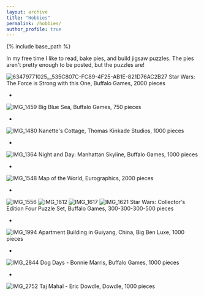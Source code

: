 ```yaml
---
layout: archive
title: "Hobbies"
permalink: /hobbies/
author_profile: true
---
```


{% include base_path %}

In my free time I like to read, bake pies, and build jigsaw puzzles. The pies aren't pretty enough to be posted, but the puzzles are!

![63479771025__535C807C-FC89-4F25-AB1E-821D76AC2B27](https://user-images.githubusercontent.com/43174828/128244199-163eaefd-869d-4562-b6e4-33d872a3b253.jpg)
Star Wars: The Force is Strong with this One, Buffalo Games, 2000 pieces

-

![IMG_1459](https://user-images.githubusercontent.com/43174828/128244214-390fc4a5-c9ec-48d3-a5c2-4338709032d1.jpg)
Big Blue Sea, Buffalo Games, 750 pieces

-

![IMG_1480](https://user-images.githubusercontent.com/43174828/128245456-9754d153-6d7a-43b3-80a8-02649260e661.jpg)
Nanette's Cottage, Thomas Kinkade Studios, 1000 pieces

-

![IMG_1364](https://user-images.githubusercontent.com/43174828/128245865-c4ed0bb2-3ce3-452b-a882-15fd253f0efc.jpg)
Night and Day: Manhattan Skyline, Buffalo Games, 1000 pieces

-

![IMG_1548](https://user-images.githubusercontent.com/43174828/128246047-82208c04-f8ae-41ed-ba89-c3d3c08d0db3.jpg)
Map of the World, Eurographics, 2000 pieces

-

![IMG_1556](https://user-images.githubusercontent.com/43174828/128246588-aca3dcde-6db1-4946-bffe-31a56fe46eaa.jpg)
![IMG_1612](https://user-images.githubusercontent.com/43174828/128246548-ca100a5c-2e5d-4ef8-89c7-470202ea021c.jpg)
![IMG_1617](https://user-images.githubusercontent.com/43174828/128246611-b8a411ba-352b-4361-a270-b480390a9aca.jpg)
![IMG_1621](https://user-images.githubusercontent.com/43174828/128246384-d2051cae-0550-4350-b0e7-1c6dd9595531.jpg)
Star Wars: Collector's Edition Four Puzzle Set, Buffalo Games, 300-300-300-500 pieces

-

![IMG_1994](https://user-images.githubusercontent.com/43174828/128246898-c56db160-5832-41f1-bb70-71fe8981a8bf.jpg)
Apartment Building in Guiyang, China, Big Ben Luxe, 1000 pieces

-

![IMG_2844](https://user-images.githubusercontent.com/43174828/128247104-27d786d7-d4e8-4b59-a75f-e00e9592e3a2.jpg)
Dog Days - Bonnie Marris, Buffalo Games, 1000 pieces

-

![IMG_2752](https://user-images.githubusercontent.com/43174828/128247258-a29318fe-74ac-4d1c-b115-f201a746645b.jpg)
Taj Mahal - Eric Dowdle, Dowdle, 1000 pieces

